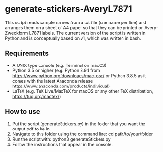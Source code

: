 # generate-stickers-AveryL7871

This script reads sample names from a txt file (one name per line) and arranges them on a sheet of A4 paper so that they can be printed on Avery-Zweckform L7871 labels. The current version of the script is written in Python and is conceptually based on v1, which was written in bash.

## Requirements
- A UNIX type console (e.g. Terminal on macOS)
- Python 3.5 or higher (e.g. Python 3.9.1 from https://www.python.org/downloads/mac-osx/ or Python 3.8.5 as it comes with the latest Anaconda release https://www.anaconda.com/products/individual)
- LaTeX (e.g. TeX Live/MacTeX for macOS or any other TeX distribution, https://tug.org/mactex/)

## How to use
1. Put the script (generateStickers.py) in the folder that you want the output pdf to be in.
2. Navigate to this folder using the command line: cd path/to/your/folder
3. Run the script with: python3 generateStickers.py
4. Follow the instructions that appear in the console.
